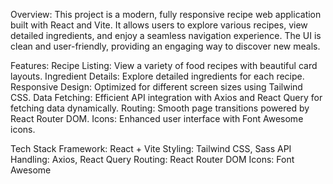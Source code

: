 Overview:
This project is a modern, fully responsive recipe web application built with React and Vite. It allows users to explore various recipes, view detailed ingredients, and enjoy a seamless navigation experience. The UI is clean and user-friendly, providing an engaging way to discover new meals.

Features:
Recipe Listing: View a variety of food recipes with beautiful card layouts.
Ingredient Details: Explore detailed ingredients for each recipe.
Responsive Design: Optimized for different screen sizes using Tailwind CSS.
Data Fetching: Efficient API integration with Axios and React Query for fetching data dynamically.
Routing: Smooth page transitions powered by React Router DOM.
Icons: Enhanced user interface with Font Awesome icons.

Tech Stack
Framework: React + Vite
Styling: Tailwind CSS, Sass
API Handling: Axios, React Query
Routing: React Router DOM
Icons: Font Awesome
